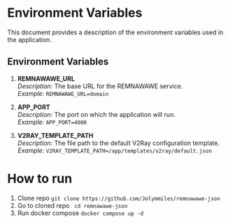 # Environment Variables

This document provides a description of the environment variables used in the application.

## Environment Variables

1. **REMNAWAWE_URL**  
   _Description:_ The base URL for the REMNAWAWE service.  
   _Example:_ `REMNAWAWE_URL=domain`

2. **APP_PORT**  
   _Description:_ The port on which the application will run.  
   _Example:_ `APP_PORT=4000`

3. **V2RAY_TEMPLATE_PATH**  
   _Description:_ The file path to the default V2Ray configuration template.  
   _Example:_ `V2RAY_TEMPLATE_PATH=/app/templates/v2ray/default.json`

# How to run

1. Clone repo
```git clone https://github.com/Jolymmiles/remnawawe-json```
2. Go to cloned repo
``` cd remnawawe-json```
3. Run docker compose
```docker compose up -d```